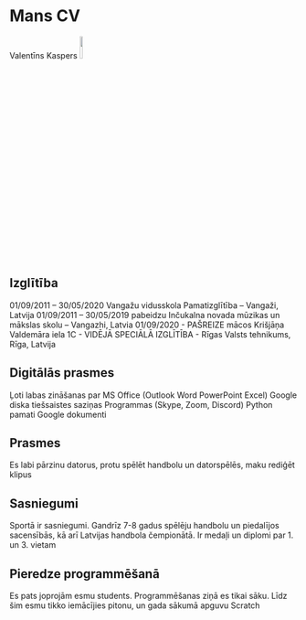 # Mans CV
Valentīns Kaspers
<img src="https://sun9-13.userapi.com/impg/-PFSNWrlskQgn-dXwWoHQU_HNO8OOI0l7KCFIw/eIJ1yrfxoCI.jpg?size=693x1080&quality=96&proxy=1&sign=32fad72c4a2f61fe3920705cf7530bff&type=album" width="10%" height="10%">

## Izglītība
01/09/2011 – 30/05/2020 Vangažu vidusskola Pamatizglītība – Vangaži, Latvija
01/09/2011 – 30/05/2019 pabeidzu Inčukalna novada mūzikas un mākslas skolu – Vangazhi, Latvia
01/09/2020 - PAŠREIZE mācos Krišjāņa Valdemāra iela 1C - VIDĒJĀ SPECIĀLĀ IZGLĪTĪBA - Rīgas Valsts tehnikums, Rīga, Latvija

## Digitālās prasmes
Ļoti labas zināšanas par MS Office (Outlook Word PowerPoint Excel) 
Google diska tiešsaistes saziņas
Programmas (Skype, Zoom, Discord) 
Python pamati 
Google dokumenti

## Prasmes
Es labi pārzinu datorus, protu spēlēt handbolu un datorspēlēs, maku rediģēt klipus

## Sasniegumi
Sportā ir sasniegumi. Gandrīz 7-8 gadus spēlēju handbolu un piedalījos sacensībās, kā arī Latvijas handbola čempionātā. Ir medaļi un diplomi par 1. un 3. vietam

## Pieredze programmēšanā
Es pats joprojām esmu students. Programmēšanas ziņā es tikai sāku. Līdz šim esmu tikko iemācījies pitonu, un gada sākumā apguvu Scratch

